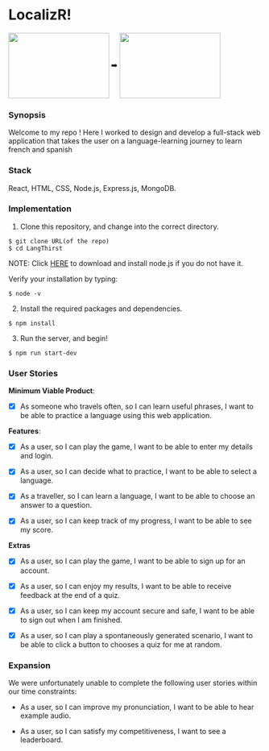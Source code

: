 # LocalizR!

<img align="center" src="https://image.ibb.co/mvnCbn/la_index.png" width="200" height="130"/> :arrow_right:
<img align="center" src="https://preview.ibb.co/jetcbn/la_languagepage.png" width="200" height="130"/>

### Synopsis

Welcome to my repo !
Here I worked to design and develop a full-stack web application that takes the user on a language-learning journey to learn french and spanish

### Stack

React, HTML, CSS, Node.js, Express.js, MongoDB.

### Implementation

1. Clone this repository, and change into the correct directory.

```
$ git clone URL(of the repo)
$ cd LangThirst
```

NOTE: Click [HERE](https://nodejs.org/en/) to download and install node.js if you do not have it.

Verify your installation by typing:

```
$ node -v
```

2. Install the required packages and dependencies.

```
$ npm install
```

3. Run the server, and begin!

```
$ npm run start-dev
```

### User Stories

**Minimum Viable Product**:

- [x] As someone who travels often, so I can learn useful phrases, I want to be able to practice a language using this web application.

**Features**:

- [x] As a user, so I can play the game, I want to be able to enter my details and login.

- [x] As a user, so I can decide what to practice, I want to be able to select a language.

- [x] As a traveller, so I can learn a language, I want to be able to choose an answer to a question.

- [x] As a user, so I can keep track of my progress, I want to be able to see my score.

**Extras**

- [x] As a user, so I can play the game, I want to be able to sign up for an account.

- [x] As a user, so I can enjoy my results, I want to be able to receive feedback at the end of a quiz.

- [x] As a user, so I can keep my account secure and safe, I want to be able to sign out when I am finished.

- [x] As a user, so I can play a spontaneously generated scenario, I want to be able to click a button to chooses a quiz for me at random.

### Expansion

We were unfortunately unable to complete the following user stories within our time constraints:

- As a user, so I can improve my pronunciation, I want to be able to hear example audio.

- As a user, so I can satisfy my competitiveness, I want to see a leaderboard.
